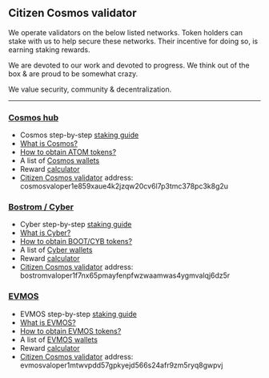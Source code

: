 ## Citizen Cosmos validator

We operate validators on the below listed networks. Token holders can stake with us to help secure these networks. Their incentive for doing so, is earning staking rewards. 

We are devoted to our work and devoted to progress. We think out of the box & are proud to be somewhat crazy. 

We value security, community & decentralization.

---------------------------------------

### [Cosmos hub](https://cosmos.network/)

- Cosmos step-by-step [staking guide](https://github.com/citizen-cosmos/Staking/blob/main/Cosmos.md#a-step-by-step-staking-guide)
- [What is Cosmos?](https://github.com/citizen-cosmos/Staking/blob/main/Cosmos.md#what-is-cosmos)
- [How to obtain ATOM tokens?](https://github.com/citizen-cosmos/Staking/blob/main/Cosmos.md#how-to-obtain-atom-tokens) 
- A list of [Cosmos wallets](https://github.com/citizen-cosmos/Staking/blob/main/Cosmos.md#a-list-of-cosmos-wallets)
- Reward [calculator](https://www.stakingrewards.com/earn/cosmos)
- [Citizen Cosmos validator](https://www.mintscan.io/cosmos/validators/cosmosvaloper1e859xaue4k2jzqw20cv6l7p3tmc378pc3k8g2u) address: cosmosvaloper1e859xaue4k2jzqw20cv6l7p3tmc378pc3k8g2u 

### [Bostrom / Cyber](https://cyb.ai/)

- Cyber step-by-step [staking guide](https://github.com/citizen-cosmos/Staking/blob/main/Cyber.md#a-step-by-step-staking-guide)
- [What is Cyber?](https://github.com/citizen-cosmos/Staking/blob/main/Cyber.md#what-is-cyber)
- [How to obtain BOOT/CYB tokens?](https://github.com/citizen-cosmos/Staking/blob/main/Cyber.md#how-to-obtain-eulcyb-tokens) 
- A list of [Cyber wallets](https://github.com/citizen-cosmos/Staking/blob/main/Cyber.md#a-list-of-cyber-wallets)
- Reward [calculator](https://www.stakingrewards.com/earn/cyber)
- [Citizen Cosmos validator](https://cyb.ai/network/bostrom/hero/bostromvaloper1f7nx65pmayfenpfwzwaamwas4ygmvalqj6dz5r) address: bostromvaloper1f7nx65pmayfenpfwzwaamwas4ygmvalqj6dz5r

### [EVMOS]([https://cyb.ai/](https://evmos.org/))

- EVMOS step-by-step [staking guide](https://github.com/citizen-cosmos/Staking/blob/main/evmos.md#a-step-by-step-staking-guide=)
- [What is EVMOS?](https://github.com/citizen-cosmos/Staking/blob/main/evmos.md#what-is-evmos=)
- [How to obtain EVMOS tokens?](https://github.com/citizen-cosmos/Staking/blob/main/evmos.md#how-to-obtain-evmos-tokens=) 
- A list of [EVMOS wallets](https://github.com/citizen-cosmos/Staking/blob/main/evmos.md#a-list-of-evmos-wallets=)
- Reward [calculator](https://www.stakingrewards.com/earn/evmos)
- [Citizen Cosmos validator](https://www.mintscan.io/evmos/validators/evmosvaloper1mtwvpdd57gpkyejd566s24afr9zm5ryq8gwpvj) address: evmosvaloper1mtwvpdd57gpkyejd566s24afr9zm5ryq8gwpvj
